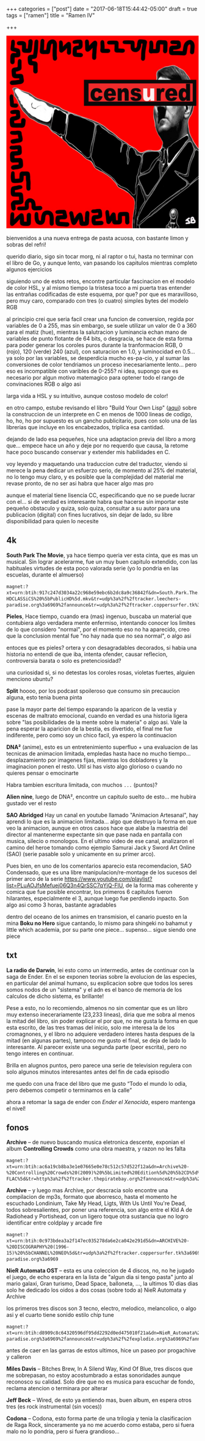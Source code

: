+++
categories = ["post"]
date = "2017-06-18T15:44:42-05:00"
draft = true
tags = ["ramen"]
title = "Ramen IV"

+++

![](/img/jb130458.jpg)

bienvenidos a una nueva entrega de pasta acuosa, con bastante limon y sobras del
refri!

querido diario, sigo sin tocar morg, ni al raptor o tui, hasta no terminar con
el libro de Go, y aunque lento, van pasando los capitulos mientras completo
algunos ejercicios

siguiendo uno de estos retos, encontre particular fascinacion en el modelo de
color HSL, y al mismo tiempo la tristesa toco a mi puerta tras entender las
entrañas codificadas de este esquema, por que? por que es maravilloso, pero muy
caro, comparado con tres (o cuatro) simples bytes del modelo RGB

al principio crei que seria facil crear una funcion de conversion, regida por
variables de 0 a 255, mas sin embargo, se suele utilizar un valor de 0 a 360
para el matiz (hue), mientras la salutracion y luminancia echan mano de
variables de punto flotante de 64 bits, o desgracia, se hace de esta forma para
poder generar los coroles puros durante la tranformacion RGB, 0 (rojo), 120
(verde) 240 (azul), con saturacion en 1.0, y luminocidad en 0.5... ya solo por
las variables, se desperdicia mucho es-pa-cio, y al sumar las conversiones de
color tendriamos un proceso inecesariamente lento... pero eso es incompatible
con varibles de 0-255?  ni idea, supongo que es necesario por algun motivo
matemagico para optener todo el rango de convinaciones RGB o algo asi

larga vida a HSL y su intuitivo, aunque costoso modelo de color!

en otro campo, estube revisando el libro "Build Your Own Lisp" ([aqui](https://github.com/orangeduck/BuildYourOwnLisp))
sobre la construccion de un interprete en C en menos de 1000 lineas de codigo,
ho, ho, ho por supuesto es un gancho publicitario, pues con solo una de las
librerias que incluye en los encabezados, triplica esa cantidad.

dejando de lado esa pequeñes, hice una adaptacion previa del libro a morg que... empece hace un
año y deje por no requerdo que causa, la retome hace poco buscando conservar y
extender mis habilidades en C.

voy leyendo y maquetando una traduccion cutre del traductor, viendo si merece la
pena dedicar un esfuerzo serio, de momento al 25% del material, no lo tengo muy
claro, y es posible que la complejidad del material me revase pronto, de no ser
asi habra que hacer algo mas pro

aunque el material tiene lisencia CC, especificando que no se puede lucrar con
el... si de verdad es interesante habra que hacerse sin importar este pequeño
obstaculo y quiza, solo quiza, consultar a su autor para una publicacion
(digital) con fines lucrativos, sin dejar de lado, su libre disponibilidad para
quien lo necesite

## 4k

**South Park The Movie**, ya hace tiempo queria ver esta cinta, que es mas un
musical. Sin lograr acelerarme, fue un muy buen capitulo extendido, con las
habituales virtudes de esta poco valorada serie (yo lo pondria en las escuelas,
durante el almuerso)

    magnet:?xt=urn:btih:917c247d3034a22c968e59ebc6b2dc8a9c36842f&dn=South.Park.The.Movie.Bigger.Longer.And.Uncut.1999.720p.BluRay.x264-HDCLASSiCS%20%5bPublicHD%5d.mkv&tr=udp%3a%2f%2ftracker.leechers-paradise.org%3a6969%2fannounce&tr=udp%3a%2f%2ftracker.coppersurfer.tk%3a6969%2fannounce&tr=udp%3a%2f%2ftracker.zer0day.to%3a1337%2fannounce&tr=udp%3a%2f%2f9.rarbg.com%3a2710%2fannounce&tr=udp%3a%2f%2fexplodie.org%3a6969%2fannounce&tr=udp%3a%2f%2ftracker.opentrackr.org%3a1337%2fannounce

**Pieles**, Hace tiempo, cuando era (mas) ingenuo, buscaba un material que
contubiera algo verdadera mente enfermiso, intentando conocer los limites de lo
que considero "normal", por el momento eso no ha aparecido, creo que la
conclusion mental fue "no hay nada que no sea normal", o algo asi

entoces que es pieles? ortera y con desagradables decorados, si habia una
historia no entendi de que iba, intenta ofender, causar reflecion, controversia
barata o solo es pretenciosidad?

una curiosidad si, si no detestas los coroles rosas, violetas fuertes, alguien
menciono ubuntu?

**Split** hoooo, por los podcast spoileroso que consumo sin precaucion alguna, esto
tenia buena pinta

pase la mayor parte del tiempo esparando la aparicon de la vestia y escenas de
maltrato emocional, cuando en verdad es una historia ligera sobre "las
posibilidades de la mente sobre la materia" o algo asi. Vale la pena esperar la
aparicion de la bestia, es divertido, el final me fue indiferente, pero como soy
un chico facil, ya espero la continuacion

**DNA²** (anime), esto es un entretenimiento superfluo + una evaluacion de las
tecnicas de animacion limitada, empledas hasta hace no mucho
tiempo... desplazamiento por imagenes fijas, mientras los dobladores y la
imaginacion ponen el resto. Util si has visto algo glorioso o cuando no quieres
pensar o emocinarte

Habra tambien escritura limitada, con muchos `...` (puntos)?

**Alien nine**, luego de DNA², encontre un capitulo suelto de esto... me hubira
gustado ver el resto

**SAO Abridged** Hay un canal en youtube llamado "Animacion Artesanal", hay
aprendi lo que es la animacion limitada... algo que destruyo la forma en que
veo la animacion, aunque en otros casos hace que alabe la maestria del director
al mantenerme expectante sin que pase nada en pantalla con musica, silecio o
monologos. En el ultimo video de ese canal, analizaron el camino del heroe
tomando como ejemplo Samurai Jack y Sword Art Online (SAO) (serie pasable solo y
unicamente en su primer arco).

Pues bien, en uno de los comentarios aparecio esta recomendacion, SAO
Condensado, que es una libre manipulacion/re-montage de los sucesos del primer arco de
la serie https://www.youtube.com/playlist?list=PLuAOJfsMefuej06Q3n4QrSSC7qYjQ-FlU,
de la forma mas coherente y comica que fue posible encontrar, los primeros 6
capitulos fueron hilarantes, especialmente el 3, aunque luego fue perdiendo
inpacto. Son algo asi como 3 horas, bastante agradables

dentro del oceano de los animes en transmision, el canario puesto en la mina
**Boku no Hero** sigue cantando, lo mismo para shingeki no bahamut y little
which academia, por su parte one piece... supenso... sigue siendo one piece

## txt

**La radio de Darwin**, lei esto como un intermedio, antes de continuar con la
saga de Ender. En el se exponen teorias sobre la evolucion de las especies, en
particular del animal humano, su explicacion sobre que todos los seres somos
nodos de un "sistema" y el adn es el banco de memoria de los calculos de dicho
sistema, es brillante!

Pese a esto, no lo recomiendo, almenos no sin comentar que es un libro muy
extenso inecerariamente (23,233 lineas), diria que me sobra al menos la mitad
del libro, sin poder explicar el por que, no me gusta la forma en que esta
escrito, de las tres tramas del inicio, solo me interesa la de los cromagnones,
y el libro no adquiere verdadero interes hasta despues de la mitad (en algunas
partes), tampoco me gusto el final, se deja de lado lo interesante. Al parecer
existe una segunda parte (peor escrita), pero no tengo interes en continuar.

Brilla en alugnos puntos, pero parece una serie de television regulera con solo
algunos minutos interesantes antes del fin de cada episodio

me quedo con una frace del libro que me gusto <q>Todo el mundo lo odia, pero debemos competir o terminamos en la calle</q>

ahora a retomar la saga de ender con <em>Ender el Xenocida</em>, espero mantenga
el nivel!

## fonos

**Archive** – de nuevo buscando musica eletronica descente, exponian el album
**Controlling Crowds** como una obra maestra, y razon no les falta

    magnet:?xt=urn:btih:ac6a19cb8ba3e1e07665e0e78c512c57d522f12a&dn=Archive%20-%20Controlling%20Crowds%20(2009)%20%5bLimited%20Edition%5d%20%5b2CD%5d%20%5bEAC-FLAC%5d&tr=http%3a%2f%2ftracker.thepiratebay.org%2fannounce&tr=udp%3a%2f%2ftracker.openbittorrent.com%3a80&tr=udp%3a%2f%2ftracker.ccc.de%3a80&tr=udp%3a%2f%2ftracker.publicbt.com%3a80&tr=http%3a%2f%2ffr33dom.h33t.com%3a3310%2fannounce&tr=http%3a%2f%2ftracker.torrenty.org%3a6969%2fannounce

**Archive** – y luego mas Archive, por descracia solo encontre una compilacion
de mp3s, formato que aborresco, hasta el momento he escuchado Londinium, Take My
Head, Ligts, With Us Until You're Dead, todos sobresalientes, por poner una
referencia, son algo entre el KId A de Radiohead y Portishead, con un ligero
toque otra sustancia que no logro identificar entre coldplay y arcade fire

    magnet:?xt=urn:btih:0c973bdea3a2f147ec035278da6e2ca042e291d5&dn=ARCHIVE%20-%20DISCOGRAPHY%20(1996-15)%20%5bCHANNEL%20NEO%5d&tr=udp%3a%2f%2ftracker.coppersurfer.tk%3a6969&tr=udp%3a%2f%2fexodus.desync.com%3a6969&tr=udp%3a%2f%2fzer0day.ch%3a1337&tr=udp%3a%2f%2fopen.demonii.com%3a1337&tr=udp%3a%2f%2ftracker.leechers-paradise.org%3a6969

**NieR Automata OST** – esta es una coleccion de 4 discos, no, no he jugado el
juego, de echo esperara en la lista de "algun dia si tengo pasta" junto al mario
galaxi, Gran turismo, Dead Space, balloneta, ..., la ultimos 10 dias dias solo he
dedicado los oidos a dos cosas (sobre todo a) NieR Automata y Archive

los primeros tres discos son 3 tecno, electro, melodico, melancolico, o algo asi
y el cuarto tiene sonido estilo chip tune

    magnet:?xt=urn:btih:d8909c8c64320596df95dd2292d0ed475010f21a&dn=NieR_Automata%20Original%20Soundtrack%20(OST)%20%5bFLAC%5d&tr=udp%3a%2f%2f9.rarbg.com%3a2710%2fannounce&tr=udp%3a%2f%2ftracker.coppersurfer.tk%3a6969%2fannounce&tr=udp%3a%2f%2ftracker.leechers-paradise.org%3a6969%2fannounce&tr=udp%3a%2f%2fexplodie.org%3a6969%2fannounce&tr=udp%3a%2f%2ftracker.opentrackr.org%3a1337%2fannounce&tr=udp%3a%2f%2ftracker.zer0day.to%3a1337%2fannounce

antes de caer en las garras de estos ultimos, hice un paseo por progachive y calleron

**Miles Davis** – Bitches Brew, In A Silend Way, Kind Of Blue, tres discos que
me sobrepasan, no estoy acostumbrado a estas sonoridades aunque reconosco su
calidad. Solo dire que no es musica para escuchar de fondo, reclama atencion o
terminara por alterar

**Jeff Beck** – Wired, de esto ya entiendo mas, buen album, en espera otros tres
(es rock instrumental (sin voces))

**Codona** – Codona, esto forma parte de una trilogia y tenia la clasificacion
de Raga Rock, sinceramente ya no me acuerdo como estaba, pero si fuera malo no
lo pondria, pero si fuera grandioso...
